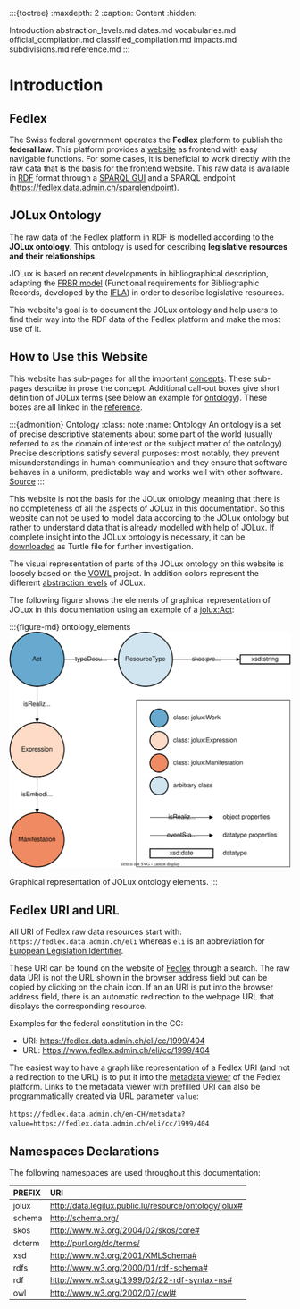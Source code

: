 :::{toctree}
:maxdepth: 2
:caption: Content
:hidden:

Introduction <self>
abstraction_levels.md
dates.md
vocabularies.md
official_compilation.md
classified_compilation.md
impacts.md
subdivisions.md
reference.md
:::

# Introduction

## Fedlex

The Swiss federal government operates the **Fedlex** platform to publish the **federal law**. This platform provides a [website](https://www.fedlex.admin.ch/en) as frontend with easy navigable functions. For some cases, it is beneficial to work directly with the raw data that is the basis for the frontend website. This raw data is available in [RDF](https://www.w3.org/TR/rdf11-primer/) format through a [SPARQL GUI](https://fedlex.data.admin.ch/en-CH/sparql) and a SPARQL endpoint (https://fedlex.data.admin.ch/sparqlendpoint).

## JOLux Ontology

The raw data of the Fedlex platform in RDF is modelled according to the **JOLux ontology**. This ontology is used for describing **legislative resources and their relationships**.

JOLux is based on recent developments in bibliographical description, adapting the [FRBR model](https://repository.ifla.org/handle/123456789/811) (Functional requirements for Bibliographic Records, developed by the [IFLA](https://www.ifla.org/)) in order to describe legislative resources.

This website's goal is to document the JOLux ontology and help users to find their way into the RDF data of the Fedlex platform and make the most use of it.

## How to Use this Website

This website has sub-pages for all the important [concepts](reference.md#concepts). These sub-pages describe in prose the concept. Additional call-out boxes give short definition of JOLux terms (see below an example for [ontology](#Ontology)). These boxes are all linked in the [reference](reference.md).

:::{admonition} Ontology
:class: note
:name: Ontology
An ontology is a set of precise descriptive statements about some part of the world (usually referred to as the domain of interest or the subject matter of the ontology). Precise descriptions satisfy several purposes: most notably, they prevent misunderstandings in human communication and they ensure that software behaves in a uniform, predictable way and works well with other software. [Source](https://www.w3.org/TR/owl2-primer/)
:::

This website is not the basis for the JOLux ontology meaning that there is no completeness of all the aspects of JOLux in this documentation. So this website can not be used to model data according to the JOLux ontology but rather to understand data that is already modelled with help of JOLux. If complete insight into the JOLux ontology is necessary, it can be [downloaded](https://fedlex.data.admin.ch/filestore/resources/jolux_ontology.zip) as Turtle file for further investigation.

The visual representation of parts of the JOLux ontology on this website is loosely based on the [VOWL](https://service.tib.eu/webvowl/) project. In addition colors represent the different [abstraction levels](abstraction_levels.md) of JOLux.

The following figure shows the elements of graphical representation of JOLux in this documentation using an example of a [jolux:Act](#Act):

:::{figure-md} ontology_elements
![](img/ontology_elements.svg)

Graphical representation of JOLux ontology elements.
:::

## Fedlex URI and URL

All URI of Fedlex raw data resources start with: `https://fedlex.data.admin.ch/eli` whereas `eli` is an abbreviation for [European Legislation Identifier](https://eur-lex.europa.eu/content/help/eurlex-content/eli.html).

These URI can be found on the website of [Fedlex](https://www.fedlex.admin.ch/) through a search. The raw data URI is not the URL shown in the browser address field but can be copied by clicking on the chain icon. If an an URI is put into the browser address field, there is an automatic redirection to the webpage URL that displays the corresponding resource.

Examples for the federal constitution in the CC:

- URI: https://fedlex.data.admin.ch/eli/cc/1999/404
- URL: https://www.fedlex.admin.ch/eli/cc/1999/404

The easiest way to have a graph like representation of a Fedlex URI (and not a redirection to the URL) is to put it into the [metadata viewer](https://fedlex.data.admin.ch/en-CH/metadata) of the Fedlex platform. Links to the metadata viewer with prefilled URI can also be programmatically created via URL parameter `value`:

`https://fedlex.data.admin.ch/en-CH/metadata?value=https://fedlex.data.admin.ch/eli/cc/1999/404`

## Namespaces Declarations

The following namespaces are used throughout this documentation:

| PREFIX | URI |
| :--- | :--- |
| jolux | http://data.legilux.public.lu/resource/ontology/jolux# |
| schema | http://schema.org/ |
| skos | http://www.w3.org/2004/02/skos/core# |
| dcterm | http://purl.org/dc/terms/ |
| xsd | http://www.w3.org/2001/XMLSchema# |
| rdfs | http://www.w3.org/2000/01/rdf-schema# |
| rdf | http://www.w3.org/1999/02/22-rdf-syntax-ns# |
| owl | http://www.w3.org/2002/07/owl# |